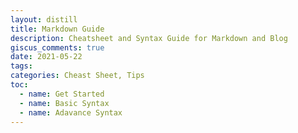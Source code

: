 ```yaml
---
layout: distill
title: Markdown Guide
description: Cheatsheet and Syntax Guide for Markdown and Blog 
giscus_comments: true
date: 2021-05-22
tags: 
categories: Cheast Sheet, Tips
toc:
  - name: Get Started
  - name: Basic Syntax
  - name: Adavance Syntax
---
```


